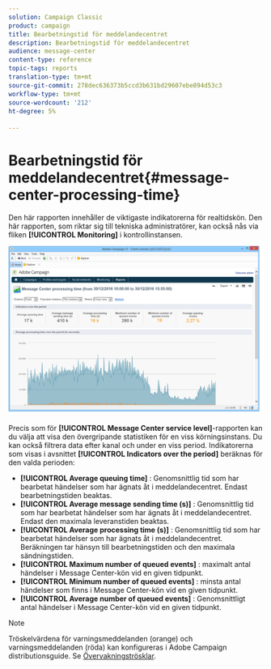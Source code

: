 ```yaml
---
solution: Campaign Classic
product: campaign
title: Bearbetningstid för meddelandecentret
description: Bearbetningstid för meddelandecentret
audience: message-center
content-type: reference
topic-tags: reports
translation-type: tm+mt
source-git-commit: 278dec636373b5ccd3b631bd29607ebe894d53c3
workflow-type: tm+mt
source-wordcount: '212'
ht-degree: 5%

---
```



# Bearbetningstid för meddelandecentret{#message-center-processing-time}

Den här rapporten innehåller de viktigaste indikatorerna för realtidskön. Den här rapporten, som riktar sig till tekniska administratörer, kan också nås via fliken **[!UICONTROL Monitoring]** i kontrollinstansen.

![](assets/mc_reports_2.png)

Precis som för **[!UICONTROL Message Center service level]**-rapporten kan du välja att visa den övergripande statistiken för en viss körningsinstans. Du kan också filtrera data efter kanal och under en viss period. Indikatorerna som visas i avsnittet **[!UICONTROL Indicators over the period]** beräknas för den valda perioden:

* **[!UICONTROL Average queuing time]** : Genomsnittlig tid som har bearbetat händelser som har ägnats åt i meddelandecentret. Endast bearbetningstiden beaktas.
* **[!UICONTROL Average message sending time (s)]** : Genomsnittlig tid som har bearbetat händelser som har ägnats åt i meddelandecentret. Endast den maximala leveranstiden beaktas.
* **[!UICONTROL Average processing time (s)]** : Genomsnittlig tid som har bearbetat händelser som har ägnats åt i meddelandecentret. Beräkningen tar hänsyn till bearbetningstiden och den maximala sändningstiden.
* **[!UICONTROL Maximum number of queued events]** : maximalt antal händelser i Message Center-kön vid en given tidpunkt.
* **[!UICONTROL Minimum number of queued events]** : minsta antal händelser som finns i Message Center-kön vid en given tidpunkt.
* **[!UICONTROL Average number of queued events]** : Genomsnittligt antal händelser i Message Center-kön vid en given tidpunkt.

>[!NOTE]
>
>Tröskelvärdena för varningsmeddelanden (orange) och varningsmeddelanden (röda) kan konfigureras i Adobe Campaign distributionsguide. Se [Övervakningströsklar](../../message-center/using/monitoring-thresholds.md).

